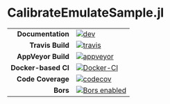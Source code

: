 # CalibrateEmulateSample.jl

|||
|---------------------:|:----------------------------------------------|
| **Documentation**    | [![dev][docs-dev-img]][docs-dev-url]          |
| **Travis Build**     | [![travis][travis-img]][travis-url]           |
| **AppVeyor Build**   | [![appveyor][appveyor-img]][appveyor-url]     |
| **Docker-based CI**  | [![Docker-CI][docker-ci-img]][docker-ci-url]  |
| **Code Coverage**    | [![codecov][codecov-img]][codecov-url]        |
| **Bors**             | [![Bors enabled][bors-img]][bors-url]         |

[docs-dev-img]: https://img.shields.io/badge/docs-dev-blue.svg
[docs-dev-url]: https://climate-machine.github.io/CalibrateEmulateSample.jl/dev/

[travis-img]: https://travis-ci.org/climate-machine/CalibrateEmulateSample.jl.svg?branch=master
[travis-url]: https://travis-ci.org/climate-machine/CalibrateEmulateSample.jl

[appveyor-img]: https://ci.appveyor.com/api/projects/status/c6eykd0w94pmyjt8/branch/master?svg=true
[appveyor-url]: https://ci.appveyor.com/project/climate-machine/calibrateemulatesample-jl/branch/master

[docker-ci-img]: https://github.com/climate-machine/CalibrateEmulateSample.jl/workflows/DockerCI/badge.svg
[docker-ci-url]: https://github.com/climate-machine/CalibrateEmulateSample.jl/actions

[codecov-img]: https://codecov.io/gh/climate-machine/CalibrateEmulateSample.jl/branch/master/graph/badge.svg
[codecov-url]: https://codecov.io/gh/climate-machine/CalibrateEmulateSample.jl

[bors-img]: https://bors.tech/images/badge_small.svg
[bors-url]: https://app.bors.tech/repositories/11528

